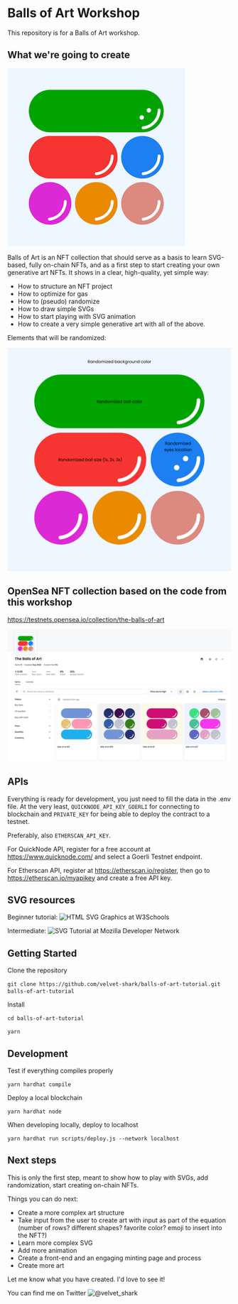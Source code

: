 # Balls of Art Workshop

This repository is for a Balls of Art workshop.

## What we're going to create

![Balls of Art](img/balls-of-art-thumb.png?raw=true "Balls of Art")

Balls of Art is an NFT collection that should serve as a basis to learn SVG-based, fully on-chain NFTs, and as a first step to start creating your own generative art NFTs. It shows in a clear, high-quality, yet simple way:

- How to structure an NFT project
- How to optimize for gas
- How to (pseudo) randomize
- How to draw simple SVGs
- How to start playing with SVG animation
- How to create a very simple generative art with all of the above.

Elements that will be randomized:

![Balls of Art](img/balls-of-art-randomizations.png?raw=true "Balls of Art randomizations")

## OpenSea NFT collection based on the code from this workshop

https://testnets.opensea.io/collection/the-balls-of-art

![Balls of Art](img/balls-of-art-opensea.png?raw=true "Balls of Art on OpenSea")

## APIs

Everything is ready for development, you just need to fill the data in the .env file. At the very least, `QUICKNODE_API_KEY_GOERLI` for connecting to blockchain and `PRIVATE_KEY` for being able to deploy the contract to a testnet.

Preferably, also `ETHERSCAN_API_KEY`.

For QuickNode API, register for a free account at https://www.quicknode.com/ and select a Goerli Testnet endpoint.

For Etherscan API, register at https://etherscan.io/register, then go to https://etherscan.io/myapikey and create a free API key.

## SVG resources

Beginner tutorial:
![HTML SVG Graphics](https://www.w3schools.com/html/html5_svg.asp) at W3Schools

Intermediate:
![SVG Tutorial](https://developer.mozilla.org/en-US/docs/Web/SVG/Tutorial) at Mozilla Developer Network

## Getting Started

Clone the repository

```shell
git clone https://github.com/velvet-shark/balls-of-art-tutorial.git balls-of-art-tutorial
```

Install

```shell
cd balls-of-art-tutorial
```

```shell
yarn
```

## Development

Test if everything compiles properly

```shell
yarn hardhat compile
```

Deploy a local blockchain

```shell
yarn hardhat node
```

When developing locally, deploy to localhost

```shell
yarn hardhat run scripts/deploy.js --network localhost
```

## Next steps

This is only the first step, meant to show how to play with SVGs, add randomization, start creating on-chain NFTs.

Things you can do next:

- Create a more complex art structure
- Take input from the user to create art with input as part of the equation (number of rows? different shapes? favorite color? emoji to insert into the NFT?)
- Learn more complex SVG
- Add more animation
- Create a front-end and an engaging minting page and process
- Create more art

Let me know what you have created. I'd love to see it!

You can find me on Twitter ![@velvet_shark](https://twitter.com/velvet_shark)
